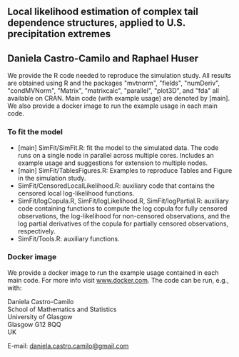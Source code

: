 ## Local likelihood estimation of complex tail dependence structures, applied to U.S. precipitation extremes
## Daniela Castro-Camilo and Raphael Huser


We provide the R code needed to reproduce the simulation study. All results are obtained using R and the packages "mvtnorm", "fields", "numDeriv", "condMVNorm", "Matrix", "matrixcalc", "parallel", "plot3D", and "fda" all available on CRAN. Main code (with example usage) are denoted by [main]. We also provide a docker image to run the example usage in each main code.


### To fit the model

- [main] SimFit/SimFit.R: fit the model to the simulated data. The code runs on a single node in parallel across multiple cores. Includes an example usage and suggestions for extension to multiple nodes.
- [main] SimFit/TablesFigures.R: Examples to reproduce Tables and Figure in the simulation study.
- SimFit/CensoredLocalLikelihood.R: auxiliary code that contains the censored local log-likelihood functions.
- SimFit/logCopula.R, SimFit/logLikelihood.R, SimFit/logPartial.R: auxiliary code containing functions to compute the log copula for fully censored observations, the log-likelihood for non-censored observations, and the log partial derivatives of the copula for partially censored observations, respectively.
- SimFit/Tools.R: auxiliary functions.



### Docker image
We provide a docker image to run the example usage contained in each main code. For more info visit www.docker.com. The code can be run, e.g., with:





Daniela Castro-Camilo<br/>
School of Mathematics and Statistics<br/>
University of Glasgow<br/>
Glasgow G12 8QQ<br/>
UK

E-mail: daniela.castro.camilo@gmail.com




